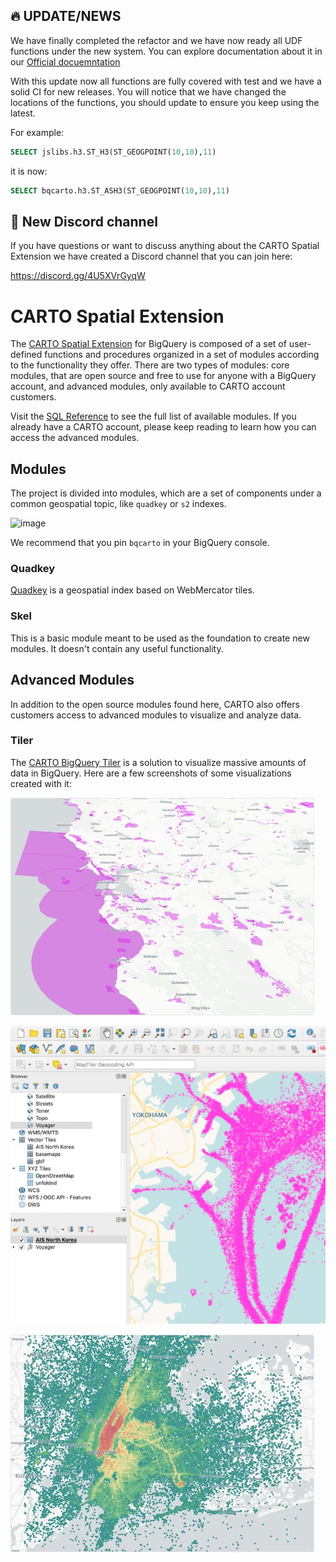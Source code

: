 ## 🔥 UPDATE/NEWS ##

We have finally completed the refactor and we have now ready all UDF functions under the new system. You can explore documentation about it in our [Official docuemntation](https://docs.carto.com/spatial-extension-bq/overview/getting-started/)

With this update now all functions are fully covered with test and we have a solid CI for new releases. You will notice that we have changed the locations of the functions, you should update to ensure you keep using the latest.

For example:

```sql
SELECT jslibs.h3.ST_H3(ST_GEOGPOINT(10,10),11)
```
it is now:

```sql
SELECT bqcarto.h3.ST_ASH3(ST_GEOGPOINT(10,10),11) 
```

## 💬 New Discord channel 

If you have questions or want to discuss anything about the CARTO Spatial Extension we have created a Discord channel that you can join here:

https://discord.gg/4U5XVrGyqW

# CARTO Spatial Extension

The [CARTO Spatial Extension](https://docs.carto.com/spatial-extension-bq/overview/getting-started/) for BigQuery is composed of a set of user-defined functions and procedures organized in a set of modules according to the functionality they offer. There are two types of modules: core modules, that are open source and free to use for anyone with a BigQuery account, and advanced modules, only available to CARTO account customers.

Visit the [SQL Reference](https://docs.carto.com/spatial-extension-bq/sql-reference/overview/) to see the full list of available modules. If you already have a CARTO account, please keep reading to learn how you can access the advanced modules.


## Modules

The project is divided into modules, which are a set of components under a common geospatial topic, like `quadkey` or `s2` indexes.

![image](https://user-images.githubusercontent.com/127803/113288249-fed25100-92ee-11eb-952b-5c01a5976612.png)

We recommend that you pin ```bqcarto``` in your BigQuery console.

### Quadkey

[Quadkey](https://wiki.openstreetmap.org/wiki/QuadTiles) is a geospatial index based on WebMercator tiles.

### Skel

This is a basic module meant to be used as the foundation to create new modules. It doesn't contain any useful functionality.

## Advanced Modules

In addition to the open source modules found here, CARTO also offers customers access to advanced modules to visualize and analyze data.

### Tiler

The [CARTO BigQuery Tiler](https://carto.com/bigquery/beta/) is a solution to visualize massive amounts of data in BigQuery. Here are a few screenshots of some visualizations created with it:

![alt text](screenshots/protected-areas.d0a592e5.jpg)

![alt text](screenshots/external-tools-s.80d694f9.jpg)

![alt text](screenshots/taxi-trips.500de518.jpg)
